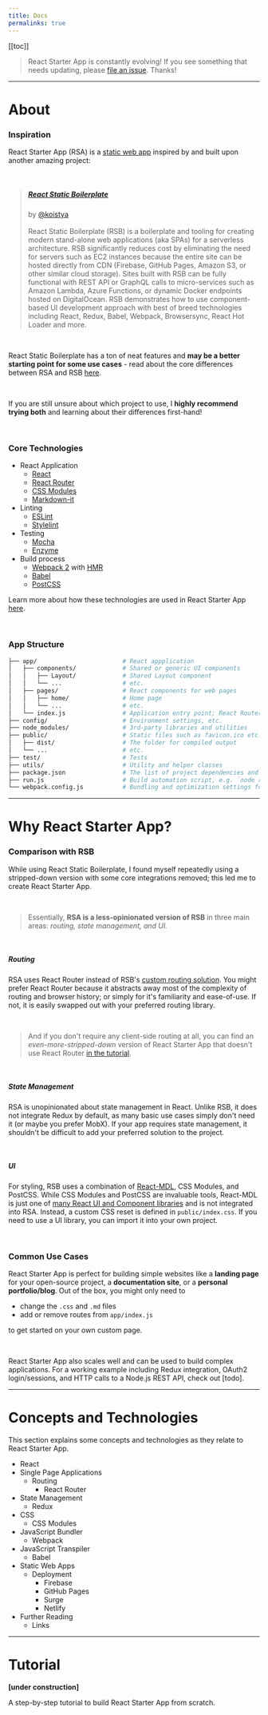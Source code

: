 ```yaml
---
title: Docs
permalinks: true
---
```


[[toc]]

> React Starter App is constantly evolving! If you see something that needs updating, please
[file an issue][issues]. Thanks!

<hr>

# About

### Inspiration

React Starter App (RSA) is a [static web app][swa] inspired by and built upon another amazing project:

<br>

> ##### [React Static Boilerplate][rsb]
> by [@koistya](https://github.com/koistya)
> <br>
> <br>
> React Static Boilerplate (RSB) is a boilerplate and tooling for creating modern stand-alone
web applications (aka SPAs) for a serverless architecture. RSB significantly reduces cost by
eliminating the need for servers such as EC2 instances because the entire site can be hosted
directly from CDN (Firebase, GitHub Pages, Amazon S3, or other similar cloud storage). Sites
built with RSB can be fully functional with REST API or GraphQL calls to micro-services such
as Amazon Lambda, Azure Functions, or dynamic Docker endpoints hosted on DigitalOcean. RSB
demonstrates how to use component-based UI development approach with best of breed technologies
including React, Redux, Babel, Webpack, Browsersync, React Hot Loader and more.

<br>

React Static Boilerplate has a ton of neat features and **may be a better starting point for
some use cases** - read about the core differences between RSA and RSB
[here](#comparison-with-rsb).

<br>

If you are still unsure about which project to use, I **highly recommend trying both** and
learning about their differences first-hand!

<br>

### Core Technologies

- React Application
  - [React][react]
  - [React Router][react-router]
  - [CSS Modules][css-modules]
  - [Markdown-it][md-it]
- Linting
  - [ESLint][eslint]
  - [Stylelint][stylelint]
- Testing
  - [Mocha][mocha]
  - [Enzyme][enzyme]
- Build process
  - [Webpack 2][webpack] with [HMR][hmr]
  - [Babel][babel]
  - [PostCSS][postcss]

Learn more about how these technologies are used in React Starter App
[here](#concepts-and-technologies).

<br>

### App Structure

```sh
├── app/                        # React appplication
│   ├── components/             # Shared or generic UI components
│   │   ├── Layout/             # Shared Layout component
│   │   └── ...                 # etc.
│   ├── pages/                  # React components for web pages
│   │   ├── home/               # Home page
│   │   └── ...                 # etc.
│   └── index.js                # Application entry point; React Router config
├── config/                     # Environment settings, etc.
├── node_modules/               # 3rd-party libraries and utilities
├── public/                     # Static files such as favicon.ico etc.
│   ├── dist/                   # The folder for compiled output
│   └── ...                     # etc.
├── test/                       # Tests
├── utils/                      # Utility and helper classes
├── package.json                # The list of project dependencies and NPM scripts
├── run.js                      # Build automation script, e.g. `node run build`
└── webpack.config.js           # Bundling and optimization settings for Webpack
```

<hr>

# Why React Starter App?

### Comparison with RSB

While using React Static Boilerplate, I found myself repeatedly using a stripped-down version
with some core integrations removed; this led me to create React Starter App.

<br>

> Essentially, **RSA is a less-opinionated version of RSB** in three main areas: *routing, state
management, and UI.*

<br>

##### Routing

RSA uses React Router instead of RSB's [custom routing solution][routing-article]. You might
prefer React Router because it abstracts away most of the complexity of routing and browser
history; or simply for it's familiarity and ease-of-use. If not, it is easily swapped out
with your preferred routing library.

<br>

> And if you don't require any client-side routing at all, you can find an
*even-more-stripped-down* version of React Starter App that doesn't use React Router
[in the tutorial](#tutorial).

<br>

##### State Management

RSA is unopinionated about state management in React. Unlike RSB, it does not integrate Redux
by default, as many basic use cases simply don't need it (or maybe you prefer MobX). If your
app requires state management, it shouldn't be difficult to add your preferred solution to
the project.

<br>

##### UI

For styling, RSB uses a combination of [React-MDL][react-mdl], CSS Modules, and PostCSS. While
CSS Modules and PostCSS are invaluable tools, React-MDL is just one of
[many React UI and Component libraries][react-libraries] and is not integrated into RSA.
Instead, a custom CSS reset is defined in `public/index.css`. If you need to use a UI library,
you can import it into your own project.

<br>

### Common Use Cases

React Starter App is perfect for building simple websites like a **landing page** for your
open-source project, a **documentation site**, or a **personal portfolio/blog**.
Out of the box, you might only need to

- change the `.css` and `.md` files
- add or remove routes from `app/index.js`

to get started on your own custom page.

<br>

React Starter App also scales well and can be used to build complex applications. For a
working example including Redux integration, OAuth2 login/sessions, and HTTP calls to a
Node.js REST API, check out [todo].

<hr>

# Concepts and Technologies

This section explains some concepts and technologies as they relate to React Starter App.

- React
- Single Page Applications
  - Routing
    - React Router
- State Management
  - Redux
- CSS
  - CSS Modules
- JavaScript Bundler
  - Webpack
- JavaScript Transpiler
  - Babel
- Static Web Apps
  - Deployment
    - Firebase
    - GitHub Pages
    - Surge
    - Netlify
- Further Reading
  - Links

<hr>

# Tutorial

**[under construction]**

A step-by-step tutorial to build React Starter App from scratch.

[issues]: <https://github.com/mksarge/react-starter-app/issues>
[swa]: <https://staticapps.org/>
[rsb]: <https://github.com/kriasoft/react-static-boilerplate>
[react]: <https://facebook.github.io/react/>
[react-router]: <https://github.com/ReactTraining/react-router>
[css-modules]: <https://github.com/css-modules/css-modules>
[md-it]: <https://github.com/markdown-it/markdown-it>
[eslint]: <http://eslint.org/>
[stylelint]: <http://stylelint.io/>
[mocha]: <https://mochajs.org/>
[enzyme]: <http://airbnb.io/enzyme/>
[webpack]: <https://webpack.js.org/>
[hmr]: <https://webpack.js.org/guides/hmr-react/>
[babel]: <https://babeljs.io/>
[postcss]: <https://github.com/postcss/postcss>
[routing-article]: <https://medium.freecodecamp.com/you-might-not-need-react-router-38673620f3d>
[react-mdl]: <https://react-mdl.github.io/react-mdl/components/>
[react-libraries]: <https://github.com/enaqx/awesome-react#libraries>
